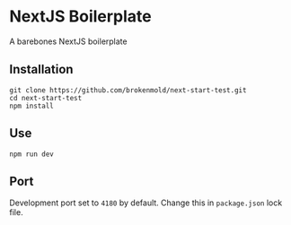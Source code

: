 NextJS Boilerplate
=====================
A barebones NextJS boilerplate


## Installation
```
git clone https://github.com/brokenmold/next-start-test.git
cd next-start-test
npm install
```

## Use
`npm run dev`

## Port
Development port set to `4180` by default.
Change this in `package.json` lock file.